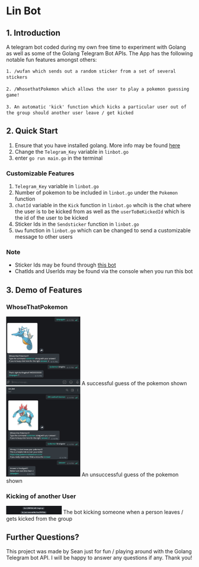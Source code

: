 # Lin Bot

## 1. Introduction

A telegram bot coded during my own free time to experiment with Golang as well as some of the Golang Telegram Bot APIs.
The App has the following notable fun features amongst others:

```
1. /wufan which sends out a random sticker from a set of several stickers

2. /WhosethatPokemon which allows the user to play a pokemon guessing game!

3. An automatic 'kick' function which kicks a particular user out of the group should another user leave / get kicked

```

## 2. Quick Start

1. Ensure that you have installed golang. More info may be found [here](https://golang.org/doc/install)
2. Change the `Telegram_Key` variable in `linbot.go`
3. enter `go run main.go` in the terminal

### Customizable Features

1. `Telegram_Key` variable in `linbot.go`
2. Number of pokemon to be included in `linbot.go` under the `Pokemon` function
3. `chatId` variable in the `Kick` function in `linbot.go` whcih is the chat where the user is to be kicked from as well as the `userToBeKickedId` which is the id of the user to be kicked
4. Sticker Ids in the `Sendsticker` function in `linbot.go`
5. `Uwu` function in `linbot.go` which can be changed to send a customizable message to other users

### Note

-   Sticker Ids may be found through [this bot](https://t.me/idstickerbot?start=botostore)
-   ChatIds and UserIds may be found via the console when you run this bot

## 3. Demo of Features

### WhoseThatPokemon

  <img src="https://github.com/seanlowcy77/Lin_bot/blob/master/DemoPics/DemoPokemonPass.png" width="200" />
A successful guess of the pokemon shown

  <img src="https://github.com/seanlowcy77/Lin_bot/blob/master/DemoPics/DemoPokemonFail.png" width="200" />
An unsuccessful guess of the pokemon shown

### Kicking of another User

  <img src="https://github.com/seanlowcy77/Lin_bot/blob/master/DemoPics/DemoKick.png" width="150" />
The bot kicking someone when a person leaves / gets kicked from the group

## Further Questions?

This project was made by Sean just for fun / playing around with the Golang Telegram bot API. I will be happy to answer any questions if any. Thank you!
